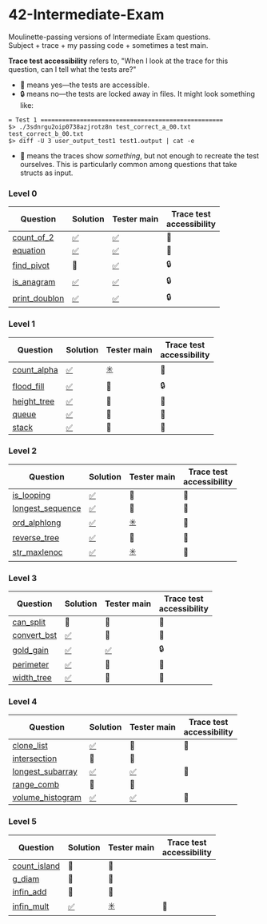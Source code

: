 # 42-Intermediate-Exam
Moulinette-passing versions of Intermediate Exam questions.<br>Subject + trace + my passing code + sometimes a test main.

**Trace test accessibility** refers to, "When I look at the trace for this question, can I tell what the tests are?"
* :open_file_folder: means yes—the tests are accessible.
* :lock: means no—the tests are locked away in files. It might look something like:
```
= Test 1 ===================================================
$> ./3sdnrgu2oip0738azjrotz8n test_correct_a_00.txt test_correct_b_00.txt
$> diff -U 3 user_output_test1 test1.output | cat -e
```
* :crystal_ball: means the traces show _something_, but not enough to recreate the test ourselves. This is particularly common among questions that take structs as input.

### Level 0
| Question | Solution | Tester main | Trace test<br>accessibility
| -------- | -------- | ----------- | ------------------------
| [count_of_2](./0-count_of_2)       | [:white_check_mark:](./0-count_of_2/mine)    | [:white_check_mark:](./0-count_of_2/tester)    | :open_file_folder:
| [equation](./0-equation)           | [:white_check_mark:](./0-equation/mine)      | [:white_check_mark:](./0-equation/tester)      | :open_file_folder:
| [find_pivot](./0-find_pivot)       | :no_entry_sign:                              | [:white_check_mark:](./0-find_pivot/tester)    | :lock:
| [is_anagram](./0-is_anagram)       | [:white_check_mark:](./0-is_anagram/mine)    | [:white_check_mark:](./0-is_anagram/tester)    | :lock:
| [print_doublon](./0-print_doublon) | [:white_check_mark:](./0-print_doublon/mine) | [:white_check_mark:](./0-print_doublon/tester) | :lock:

### Level 1
| Question | Solution | Tester main | Trace test<br>accessibility
| -------- | -------- | ----------- | ------------------------
| [count_alpha](./1-count_alpha) | [:white_check_mark:](./1-count_alpha/mine) | [:eight_spoked_asterisk:](./1-count_alpha/tester) | :open_file_folder:
| [flood_fill](./1-flood_fill)   | [:white_check_mark:](./1-flood_fill/mine)  | :no_entry_sign:                                   | :lock:
| [height_tree](./1-height_tree) | [:white_check_mark:](./1-height_tree/mine) | :no_entry_sign:                                   | :crystal_ball:
| [queue](./1-queue)             | [:white_check_mark:](./1-queue/mine)       | :no_entry_sign:                                   | :crystal_ball:
| [stack](./1-stack)             | [:white_check_mark:](./1-stack/mine)       | :no_entry_sign:                                   | :crystal_ball:

### Level 2
| Question | Solution | Tester main | Trace test<br>accessibility
| -------- | -------- | ----------- | ------------------------
| [is_looping](./2-is_looping)             | [:white_check_mark:](./2-is_looping/mine)       | :no_entry_sign:                                    | :crystal_ball:
| [longest_sequence](./2-longest_sequence) | [:white_check_mark:](./2-longest_sequence/mine) | :no_entry_sign:                                    | :crystal_ball:
| [ord_alphlong](./2-ord_alphlong)         | [:white_check_mark:](./2-ord_alphlong/mine)     | [:eight_spoked_asterisk:](./2-ord_alphlong/tester) | :open_file_folder:
| [reverse_tree](./2-reverse_tree)         | [:white_check_mark:](./2-reverse_tree/mine)     | :no_entry_sign:                                    | :crystal_ball:
| [str_maxlenoc](./2-str_maxlenoc)         | [:white_check_mark:](./2-str_maxlenoc/mine)     | [:eight_spoked_asterisk:](./2-str_maxlenoc/tester) | :open_file_folder:

### Level 3
| Question | Solution | Tester main | Trace test<br>accessibility
| -------- | -------- | ----------- | ------------------------
| [can_split](./3-can_split)     | :no_entry_sign:                            | :no_entry_sign:                            | :crystal_ball:
| [convert_bst](./3-convert_bst) | [:white_check_mark:](./3-convert_bst/mine) | :no_entry_sign:                            | :crystal_ball:
| [gold_gain](./3-gold_gain)     | [:white_check_mark:](./3-gold_gain/mine)   | [:white_check_mark:](./3-gold_gain/tester) | :lock:
| [perimeter](./3-perimeter)     | [:white_check_mark:](./3-perimeter/mine)   | :no_entry_sign:                            | :crystal_ball:
| [width_tree](./3-width_tree)   | [:white_check_mark:](./3-width_tree/mine)  | :no_entry_sign:                            | :crystal_ball:

### Level 4
| Question | Solution | Tester main | Trace test<br>accessibility
| -------- | -------- | ----------- | ------------------------
| [clone_list](./4-clone_list)             | [:white_check_mark:](./4-clone_list/mine)       | :no_entry_sign:                                   | :crystal_ball:
| [intersection](./4-intersection)         | :no_entry_sign:                                 | :no_entry_sign:
| [longest_subarray](./4-longest_subarray) | [:white_check_mark:](./4-longest_subarray/mine) | [:white_check_mark:](./4-longest_subarray/tester) | :open_file_folder:
| [range_comb](./4-range_comb)             | :no_entry_sign:                                 | :no_entry_sign:
| [volume_histogram](./4-volume_histogram) | [:white_check_mark:](./4-volume_histogram/mine) | [:white_check_mark:](./4-volume_histogram/tester) | :open_file_folder:

### Level 5
| Question | Solution | Tester main | Trace test<br>accessibility
| -------- | -------- | ----------- | ------------------------
| [count_island](./5-count_island) | :no_entry_sign:                           | :no_entry_sign:
| [g_diam](./5-g_diam)             | :no_entry_sign:                           | :no_entry_sign:
| [infin_add](./5-infin_add)       | :no_entry_sign:                           | :no_entry_sign:
| [infin_mult](./5-infin_mult)     | [:white_check_mark:](./5-infin_mult/mine) | [:eight_spoked_asterisk:](./5-infin_mult/tester) | :open_file_folder:

